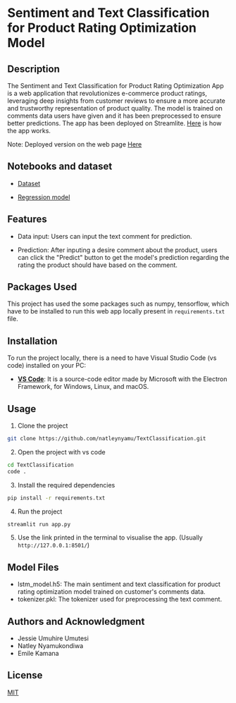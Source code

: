 # Sentiment and Text Classification for Product Rating Optimization Model



## Description

The Sentiment and Text Classification for Product Rating Optimization App is a web application that revolutionizes e-commerce product ratings, leveraging deep insights from customer reviews to ensure a more accurate and trustworthy representation of product quality. The model is trained on comments data users have given and it has been preprocessed to ensure better predictions. The app has been deployed on Streamlite. [Here](https://drive.google.com/file/d/1vJLKe8ahDObe6aATvkZo_Xja7d_FVIIG/view?usp=sharing) is how the app works.

Note: Deployed version on the web page [Here](https://emilekamana-text-classification-reviews-app-74cyr4.streamlit.app/)

## Notebooks and dataset

- [Dataset](https://www.kaggle.com/code/vsridhar7/customer-review-analysis-text-mining/input)

- [Regression model](https://colab.research.google.com/drive/1F6MXo_IgsNROXjzhAfiD5zamWsYUdLWK#scrollTo=0YkZ89K2pbqY)


## Features
- Data input: Users can input the text comment for prediction.

- Prediction: After inputing a desire comment about the product, users can click the "Predict" button to get the model's prediction regarding the rating the product should have based on the comment.

## Packages Used

This project has used the some packages such as numpy, tensorflow, which have to be installed to run this web app locally present in `requirements.txt` file. 

## Installation

To run the project locally, there is a need to have Visual Studio Code (vs code) installed on your PC:

- **[VS Code](https://code.visualstudio.com/download)**: It is a source-code editor made by Microsoft with the Electron Framework, for Windows, Linux, and macOS.

## Usage

1. Clone the project 

``` bash
git clone https://github.com/natleynyamu/TextClassification.git
```

2. Open the project with vs code

``` bash
cd TextClassification
code .
```

3. Install the required dependencies

``` bash
pip install -r requirements.txt
```


4. Run the project

``` bash
streamlit run app.py
```

5. Use the link printed in the terminal to visualise the app. (Usually `http://127.0.0.1:8501/`)

## Model Files

- lstm_model.h5: The main sentiment and text classification for product rating optimization model trained on customer's comments data.
- tokenizer.pkl: The tokenizer used for preprocessing the text comment.

## Authors and Acknowledgment

- Jessie Umuhire Umutesi
- Natley Nyamukondiwa
- Emile Kamana

## License
[MIT](https://choosealicense.com/licenses/mit/)
